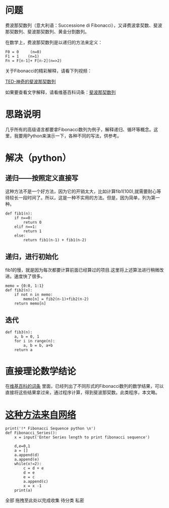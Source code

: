 # 问题

费波那契数列（意大利语：Successione di Fibonacci），又译费波拿契数、斐波那契数列、斐波那契数列、黄金分割数列。

在数学上，费波那契数列是以递归的方法来定义：

    F0 = 0     (n=0)
    F1 = 1    (n=1)
    Fn = F[n-1]+ F[n-2](n=>2)

关于Fibonacci的精彩解释，请看下列视频：

[TED-神奇的斐波那契数列](http://swf.ws.126.net/openplayer/v02/-0-2_M9HKRT25D_M9HNA0UNO-vimg1_ws_126_net//image/snapshot_movie/2014/1/6/L/M9HNA8H6L-.swf)

如果要查看文字解释，请看维基百科词条：[斐波那契数列](http://zh.wikipedia.org/wiki/%E6%96%90%E6%B3%A2%E9%82%A3%E5%A5%91%E6%95%B0%E5%88%97)

# 思路说明

几乎所有的高级语言都要拿Fibonacci数列为例子，解释递归、循环等概念。这里，我要用Python来演示一下，各种不同的写法，供参考。

# 解决（python）

## 递归——按照定义直接写

这种方法不是一个好方法，因为它的开销太大，比如计算fib1(100),就需要耐心等待较长一段时间了。所以，这是一种不实用的方法。但是，因为简单，列为第一种。

    def fib1(n):
        if n==0:
            return 0
        elif n==1:
            return 1
        else:
            return fib1(n-1) + fib1(n-2)

## 递归，进行初始化

fib1的慢，就是因为每次都要计算前面已经算过的项目.这里将上述算法进行稍微改进。速度快了很多。

    memo = {0:0, 1:1}
    def fib2(n):
        if not n in memo:
            memo[n] = fib2(n-1)+fib2(n-2)
        return memo[n]

## 迭代

    def fib3(n):
        a, b = 0, 1
        for i in range(n):
            a, b = b, a+b
        return a

# 直接理论数学结论

在[维基百科的词条](http://zh.wikipedia.org/wiki/%E6%96%90%E6%B3%A2%E9%82%A3%E5%A5%91%E6%95%B0%E5%88%97) 里面，已经列出了不同形式的Fibonacci数列的数学结果，可以直接将这些结果拿过来，通过程序计算，得到斐波那契数。此类程序，本文略。

# [这种方法来自网络](http://www.cprogramto.com/fibonacci-sequence-python-code/)

    print('!* Fibonacci Sequence python \n')
    def Fibonacci_Series():
        x = input('Enter Series length to print fibonacci sequence')

        d,e=0,1
        a = []
        a.append(d)
        a.append(e)
        while(x!=2):
            c = d + e
            d = e
            e = c
            a.append(c)
            x = x -1
        print(a)
全部
拖拽至此处以完成收集
待分类
私密
